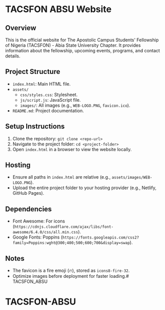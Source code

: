 # TACSFON ABSU Website

## Overview
This is the official website for The Apostolic Campus Students' Fellowship of Nigeria (TACSFON) - Abia State University Chapter. It provides information about the fellowship, upcoming events, programs, and contact details.

## Project Structure
- `index.html`: Main HTML file.
- `assets/`
  - `css/styles.css`: Stylesheet.
  - `js/script.js`: JavaScript file.
  - `images/`: All images (e.g., `WEB-LOGO.PNG`, `favicon.ico`).
- `README.md`: Project documentation.

## Setup Instructions
1. Clone the repository: `git clone <repo-url>`
2. Navigate to the project folder: `cd <project-folder>`
3. Open `index.html` in a browser to view the website locally.

## Hosting
- Ensure all paths in `index.html` are relative (e.g., `assets/images/WEB-LOGO.PNG`).
- Upload the entire project folder to your hosting provider (e.g., Netlify, GitHub Pages).

## Dependencies
- Font Awesome: For icons (`https://cdnjs.cloudflare.com/ajax/libs/font-awesome/6.4.0/css/all.min.css`).
- Google Fonts: Poppins (`https://fonts.googleapis.com/css2?family=Poppins:wght@300;400;500;600;700&display=swap`).

## Notes
- The favicon is a fire emoji (🔥), stored as `icons8-fire-32`.
- Optimize images before deployment for faster loading.# TACSFON_ABSU
# TACSFON-ABSU
